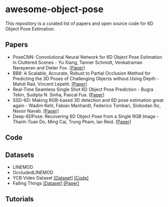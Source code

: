 # awesome-object-pose
This repository is a curated list of papers and open source code for 6D Object Pose Estimation.

## Papers
* PoseCNN: Convolutional Neural Network for 6D Object Pose Estimation in Cluttered Scenes - Yu Xiang, Tanner Schmidt, Venkatraman Narayanan and Dieter Fox. [[Paper]](https://arxiv.org/pdf/1711.00199.pdf)
* BB8: A Scalable, Accurate, Robust to Partial Occlusion Method for Predicting the 3D Poses of Challenging Objects without Using Depth - Mahdi Rad, Vincent Lepetit. [[Paper]](https://arxiv.org/abs/1703.10896)
* Real-Time Seamless Single Shot 6D Object Pose Prediction - Bugra Tekin, Sudipta N. Sinha, Pascal Fua. [[Paper]](https://arxiv.org/pdf/1711.08848.pdf)
* SSD-6D: Making RGB-based 3D detection and 6D pose estimation great again - Wadim Kehl, Fabian Manhardt, Federico Tombari, Slobodan Ilic, Nassir Navab. [[Paper]](https://arxiv.org/pdf/1711.10006.pdf)
* Deep-6DPose: Recovering 6D Object Pose from a Single RGB Image - Thanh-Toan Do, Ming Cai, Trung Pham, Ian Reid. [[Paper]](https://arxiv.org/pdf/1802.10367.pdf)

## Code

## Datasets
* LINEMOD
* OccludedLINEMOD
* YCB Video Dataset [[Dataset]](https://rse-lab.cs.washington.edu/projects/posecnn/) [[Code]](https://github.com/yuxng/YCB_Video_toolbox)
* Falling Things [[Dataset]](http://research.nvidia.com/publication/2018-06_Falling-Things) [[Paper]](https://arxiv.org/pdf/1804.06534.pdf) 

## Tutorials
